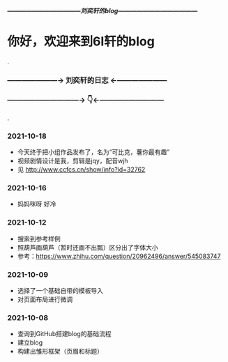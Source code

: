 
##### ————————————刘奕轩的blog—————————————
#   你好，欢迎来到6l轩的blog
.
### ———————→ 刘奕轩的日志 ←———————
### ——————————→ 👇←—————————
.
### 2021-10-18
 - 今天终于把小组作品发布了，名为“可比克，薯你最有趣”
 - 视频剧情设计是我，剪辑是jqy，配音wjh
 - 见 http://www.ccfcs.cn/show/info?id=32762

### 2021-10-16
 - 妈妈咪呀 好冷

### 2021-10-12
 - 搜索到参考样例
 - 照葫芦画葫芦（暂时还画不出瓢）区分出了字体大小
 - 参考：https://www.zhihu.com/question/20962496/answer/545083747


### 2021-10-09
 - 选择了一个基础自带的模板导入
 - 对页面布局进行微调


### 2021-10-08
 - 查询到GitHub搭建blog的基础流程
 - 建立blog
 - 构建出雏形框架（页眉和标题）
